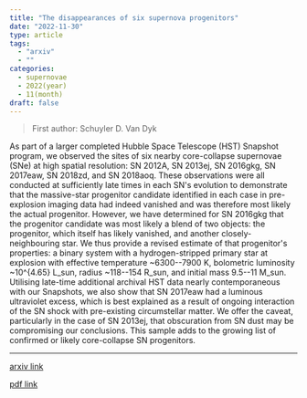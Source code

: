 ```yaml
---
title: "The disappearances of six supernova progenitors"
date: "2022-11-30"
type: article
tags:
  - "arxiv"
  - ""
categories:
  - supernovae
  - 2022(year)
  - 11(month)
draft: false
---
```


> First author: Schuyler D. Van Dyk

 As part of a larger completed Hubble Space Telescope (HST) Snapshot program,
we observed the sites of six nearby core-collapse supernovae (SNe) at high
spatial resolution: SN 2012A, SN 2013ej, SN 2016gkg, SN 2017eaw, SN 2018zd, and
SN 2018aoq. These observations were all conducted at sufficiently late times in
each SN's evolution to demonstrate that the massive-star progenitor candidate
identified in each case in pre-explosion imaging data had indeed vanished and
was therefore most likely the actual progenitor. However, we have determined
for SN 2016gkg that the progenitor candidate was most likely a blend of two
objects: the progenitor, which itself has likely vanished, and another
closely-neighbouring star. We thus provide a revised estimate of that
progenitor's properties: a binary system with a hydrogen-stripped primary star
at explosion with effective temperature ~6300--7900 K, bolometric luminosity
~10^{4.65} L_sun, radius ~118--154 R_sun, and initial mass 9.5--11 M_sun.
Utilising late-time additional archival HST data nearly contemporaneous with
our Snapshots, we also show that SN 2017eaw had a luminous ultraviolet excess,
which is best explained as a result of ongoing interaction of the SN shock with
pre-existing circumstellar matter. We offer the caveat, particularly in the
case of SN 2013ej, that obscuration from SN dust may be compromising our
conclusions. This sample adds to the growing list of confirmed or likely
core-collapse SN progenitors.

---
[arxiv link](http://arxiv.org/abs/2212.00179v1)

[pdf link](http://arxiv.org/pdf/2212.00179v1)